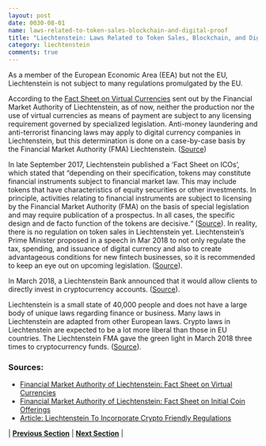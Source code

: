 ```yaml
---
layout: post
date: 0030-08-01
name: laws-related-to-token-sales-blockchain-and-digital-proof
title: "Liechtenstein: Laws Related to Token Sales, Blockchain, and Digital Proof"
category: liechtenstein
comments: true
---
```

As a member of the European Economic Area (EEA) but not the EU, Liechtenstein is not subject to many regulations promulgated by the EU.

According to the [Fact Sheet on Virtual Currencies](https://www.fma-li.li/files/fma/fma-fact-sheet-virtual-currencies.pdf) sent out by the Financial Market Authority of Liechtenstein, as of now, neither the production nor the use of virtual currencies as means of payment are subject to any licensing requirement governed by specialized legislation. Anti-money laundering and anti-terrorist financing laws may apply to digital currency companies in Liechtenstein, but this determination is done on a case-by-case basis by the Financial Market Authority (FMA) Liechtenstein. ([Source](https://www.fma-li.li/files/fma/fma-fact-sheet-virtual-currencies.pdf))

In late September 2017, Liechtenstein published a ‘Fact Sheet on ICOs’, which stated that “depending on their specification, tokens may constitute financial instruments subject to financial market law. This may include tokens that have characteristics of equity securities or other investments. In principle, activities relating to financial instruments are subject to licensing by the Financial Market Authority (FMA) on the basis of special legislation and may require publication of a prospectus. In all cases, the specific design and de facto function of the tokens are decisive.“ ([Source](https://www.fma-li.li/files/fma/fma-factsheet-ico.pdf)). In reality, there is no regulation on token sales in Liechtenstein yet. Liechtenstein’s Prime Minister proposed in a speech in Mar 2018 to not only regulate the tax, spending, and issuance of digital currency and also to create advantageous conditions for new fintech businesses, so it is recommended to keep an eye out on upcoming legislation.  ([Source](https://coinidol.com/liechtenstein-to-incorporate-crypto-friendly-regulations/)).

In March 2018, a Liechtenstein Bank announced that it would allow clients to directly invest in cryptocurrency accounts. ([Source](https://the-blockchain-journal.com/2018/03/03/a-liechtenstein-bank-allows-clients-to-directly-invest-in-cryptocurrency/)).

Liechtenstein is a small state of 40,000 people and does not have a large body of unique laws regarding finance or business. Many laws in Liechtenstein are adapted from other European laws. Crypto laws in Liechtenstein are expected to be a lot more liberal than those in EU countries. The Liechtenstein FMA gave the green light in March 2018 three times to cryptocurrency funds. ([Source](https://www.liechtenstein.li/en/news-detail/article/liechtenstein-gives-green-light-to-crypto-funds/)).


### Sources:
* [Financial Market Authority of Liechtenstein: Fact Sheet on Virtual Currencies](https://www.fma-li.li/files/fma/fma-fact-sheet-virtual-currencies.pdf)
* [Financial Market Authority of Liechtenstein: Fact Sheet on Initial Coin Offerings](https://www.fma-li.li/files/fma/fma-factsheet-ico.pdf)
* [Article: Liechtenstein To Incorporate Crypto Friendly Regulations](https://coinidol.com/liechtenstein-to-incorporate-crypto-friendly-regulations/)


| **[Previous Section]( https://neo-project.github.io/global-blockchain-compliance-hub//liechtenstein/liechtenstein-governing-by-law.html)** | **[Next Section]( https://neo-project.github.io/global-blockchain-compliance-hub//liechtenstein/liechtenstein-securities-related-laws.html)** |

